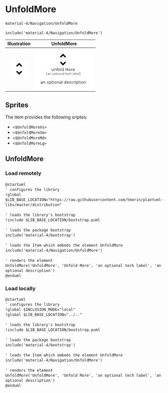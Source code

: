 # UnfoldMore


```text
material-4/Navigation/UnfoldMore
```

```text
include('material-4/Navigation/UnfoldMore')
```



| Illustration | UnfoldMore |
| :---: | :---: |
| ![illustration for Illustration](../../material-4/Navigation/UnfoldMore.png) | ![illustration for UnfoldMore](../../material-4/Navigation/UnfoldMore.Local.png) |



## Sprites
The item provides the following sriptes:

- `<$UnfoldMoreXs>`
- `<$UnfoldMoreSm>`
- `<$UnfoldMoreMd>`
- `<$UnfoldMoreLg>`





## UnfoldMore

### Load remotely
```plantuml
@startuml
' configures the library
!global $LIB_BASE_LOCATION="https://raw.githubusercontent.com/tmorin/plantuml-libs/master/distribution"

' loads the library's bootstrap
!include $LIB_BASE_LOCATION/bootstrap.puml

' loads the package bootstrap
include('material-4/bootstrap')

' loads the Item which embeds the element UnfoldMore
include('material-4/Navigation/UnfoldMore')

' renders the element
UnfoldMore('UnfoldMore', 'Unfold More', 'an optional tech label', 'an optional description')
@enduml
```

### Load locally
```plantuml
@startuml
' configures the library
!global $INCLUSION_MODE="local"
!global $LIB_BASE_LOCATION="../.."

' loads the library's bootstrap
!include $LIB_BASE_LOCATION/bootstrap.puml

' loads the package bootstrap
include('material-4/bootstrap')

' loads the Item which embeds the element UnfoldMore
include('material-4/Navigation/UnfoldMore')

' renders the element
UnfoldMore('UnfoldMore', 'Unfold More', 'an optional tech label', 'an optional description')
@enduml
```

